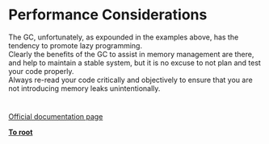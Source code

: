 # Performance Considerations



The GC, unfortunately, as expounded in the examples above, has the tendency to promote lazy programming.<br>Clearly the benefits of the GC to assist in memory management are there, and help to maintain a stable system, but it is no excuse to not plan and test your code properly.<br>Always re-read your code critically and objectively to ensure that you are not introducing memory leaks unintentionally.  

#

[Official documentation page](https://www.php.net/manual/en/features.gc.performance-considerations.php)

**[To root](/README.md)**